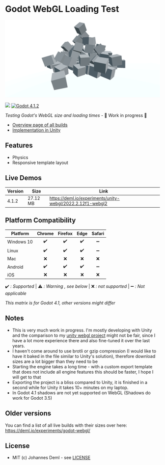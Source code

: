 # Godot WebGL Loading Test

![Preview](./preview.png)

[![](https://img.shields.io/github/release-date/JohannesDeml/Godot-WebGL-LoadingTest.svg)](https://github.com/JohannesDeml/Godot-WebGL-LoadingTest/releases) [![Godot 4.1.2](https://img.shields.io/badge/godot-4.1.2-green.svg?logo=godot-engine&logoColor=white&cacheSeconds=2592000)](https://godotengine.org/download/archive/4.1.2-stable/)

*Testing Godot's WebGL size and loading times* - 🚧 Work in progress 🚧  

* [Overview page of all builds](https://deml.io/experiments/godot-webgl/)
* [Implementation in Unity](https://github.com/JohannesDeml/UnityWebGL-LoadingTest)


## Features

* Physics
* Responsive template layout

## Live Demos

Version | Size | Link
--- | --- | ---
4.1.2 | 27.12 MB | https://deml.io/experiments/unity-webgl/2022.2.12f1-webgl2

## Platform Compatibility

| Platform   | Chrome | Firefox | Edge | Safari |
| ---------- | :----: | :-----: | :--: | :----: |
| Windows 10 |   ✔️    |    ✔️    |  ✔️   |   ➖    |
| Linux      |   ✔️    |    ✔️    |  ✔️   |   ➖    |
| Mac        |   ❌    |    ❌️    |  ❌   |   ❌️    |
| Android    |   ✔️    |    ✔️    |  ✔️   |   ➖    |
| iOS        |   ❌    |    ❌    |  ❌   |   ❌    |

✔️ *: Supported* | ⚠️ *: Warning , see below* | ❌ *: not supported* | ➖ *: Not applicable*

*This matrix is for Godot 4.1, other versions might differ*

## Notes

* This is very much work in progress. I'm mostly developing with Unity and the comparison to my [unity webgl project](https://github.com/JohannesDeml/UnityWebGL-LoadingTest) might not be fair, since I have a lot more experience there and also fine-tuned it over the last years.
* I haven't come around to use brotli or gzip compression (I would like to have it baked in the file similar to Unity's solution), therefore download sizes are a lot bigger than they need to be
* Starting the engine takes a long time - with a custom export template that does not include all engine features this should be faster, I hope I will get to that
* Exporting the project is a bliss compared to Unity, it is finished in a second while for Unity it takes 10+ minutes on my laptop.
* In Godot 4.1 shadows are not yet supported on WebGL (Shadows do work for Godot 3.5)

## Older versions

You can find a list of all live builds with their sizes over here: https://deml.io/experiments/godot-webgl/

## License

* MIT (c) Johannes Deml - see [LICENSE](./LICENSE.md)
